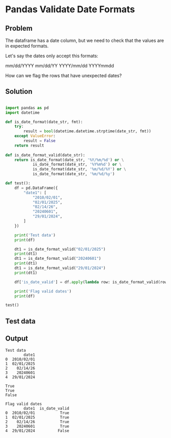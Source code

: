 # Pandas Validate Date Formats

## Problem

The dataframe has a date column, but we need to check that the values are in expected formats.

Let's say the dates only accept this formats:

mm/dd/YYYY
mm/dd/YY
YYYY/mm/dd
YYYYmmdd

How can we flag the rows that have unexpected dates?


## Solution

```python

import pandas as pd
import datetime

def is_date_format(date_str, fmt):
    try:
        result = bool(datetime.datetime.strptime(date_str, fmt))
    except ValueError:
        result = False
    return result
        
def is_date_format_valid(date_str):
    return is_date_format(date_str, '%Y/%m/%d') or \
            is_date_format(date_str, '%Y%m%d') or \
            is_date_format(date_str, '%m/%d/%Y') or \
            is_date_format(date_str, '%m/%d/%y')

def test():
    df = pd.DataFrame({
        "date1": [
            "2010/02/01",
            "02/01/2025",
            "02/14/26",
            "20240601",
            "29/01/2024",
        ]
    })

    print('Test data')
    print(df)

    dt1 = is_date_format_valid("02/01/2025")
    print(dt1)
    dt1 = is_date_format_valid("20240601")
    print(dt1)
    dt1 = is_date_format_valid("29/01/2024")
    print(dt1)

    df['is_date_valid'] = df.apply(lambda row: is_date_format_valid(row['date1']), axis=1)

    print('Flag valid dates')
    print(df)

test()

```

## Test data

## Output

```
Test data
        date1
0  2010/02/01
1  02/01/2025
2    02/14/26
3    20240601
4  29/01/2024

True
True
False

Flag valid dates
        date1  is_date_valid
0  2010/02/01           True
1  02/01/2025           True
2    02/14/26           True
3    20240601           True
4  29/01/2024          False
```